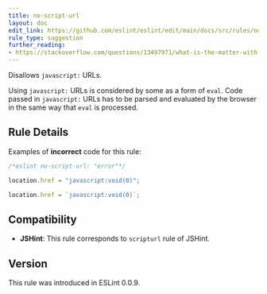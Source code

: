 ```yaml
---
title: no-script-url
layout: doc
edit_link: https://github.com/eslint/eslint/edit/main/docs/src/rules/no-script-url.md
rule_type: suggestion
further_reading:
- https://stackoverflow.com/questions/13497971/what-is-the-matter-with-script-targeted-urls
---
```


Disallows `javascript:` URLs.

Using `javascript:` URLs is considered by some as a form of `eval`. Code passed in `javascript:` URLs has to be parsed and evaluated by the browser in the same way that `eval` is processed.

## Rule Details

Examples of **incorrect** code for this rule:

```js
/*eslint no-script-url: "error"*/

location.href = "javascript:void(0)";

location.href = `javascript:void(0)`;
```

## Compatibility

* **JSHint**: This rule corresponds to `scripturl` rule of JSHint.

## Version

This rule was introduced in ESLint 0.0.9.
